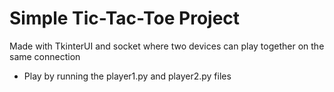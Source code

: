 # Simple Tic-Tac-Toe Project

Made with TkinterUI and socket where two devices can play together on the same connection

- Play by running the player1.py and player2.py files
